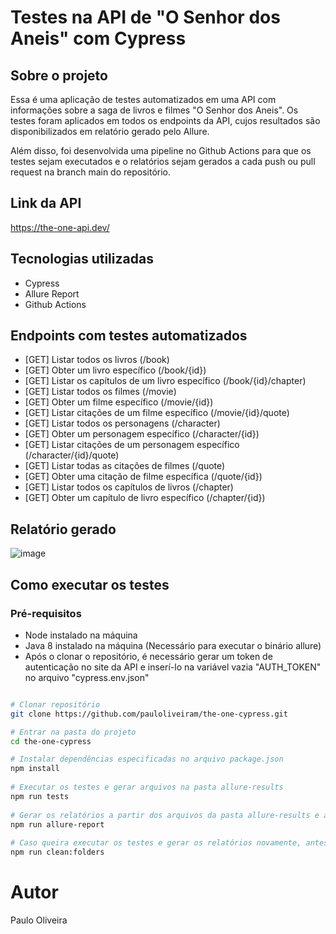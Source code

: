 # Testes na API de "O Senhor dos Aneis" com Cypress

## Sobre o projeto

Essa é uma aplicação de testes automatizados em uma API com informações sobre a saga de livros e filmes "O Senhor dos Aneis". Os testes foram aplicados em todos os endpoints da API, cujos resultados são disponibilizados em relatório gerado pelo Allure. 

Além disso, foi desenvolvida uma pipeline no Github Actions para que os testes sejam executados e o relatórios sejam gerados a cada push ou pull request na branch main do repositório.

## Link da API
https://the-one-api.dev/

## Tecnologias utilizadas

- Cypress
- Allure Report
- Github Actions

## Endpoints com testes automatizados

- [GET] Listar todos os livros (/book)
- [GET] Obter um livro específico (/book/{id})
- [GET] Listar os capítulos de um livro específico (/book/{id}/chapter)
- [GET] Listar todos os filmes (/movie)
- [GET] Obter um filme específico (/movie/{id})
- [GET] Listar citações de um filme específico (/movie/{id}/quote)
- [GET] Listar todos os personagens (/character)
- [GET] Obter um personagem específico (/character/{id})
- [GET] Listar citações de um personagem específico (/character/{id}/quote)
- [GET] Listar todas as citações de filmes (/quote)
- [GET] Obter uma citação de filme específica (/quote/{id})
- [GET] Listar todos os capítulos de livros (/chapter)
- [GET] Obter um capítulo de livro específico (/chapter/{id})

## Relatório gerado
![image](https://github.com/pauloliveiram/the-one-cypress/assets/39312072/1084e469-a2eb-4034-aec4-180d231cb067)

## Como executar os testes

### Pré-requisitos

- Node instalado na máquina
- Java 8 instalado na máquina (Necessário para executar o binário allure)
- Após o clonar o repositório, é necessário gerar um token de autenticação no site da API e inserí-lo na variável vazia "AUTH_TOKEN" no arquivo "cypress.env.json"

```bash

# Clonar repositório
git clone https://github.com/pauloliveiram/the-one-cypress.git

# Entrar na pasta do projeto
cd the-one-cypress

# Instalar dependências especificadas no arquivo package.json 
npm install
	
# Executar os testes e gerar arquivos na pasta allure-results
npm run tests
					
# Gerar os relatórios a partir dos arquivos da pasta allure-results e abrir o browser com os relatórios
npm run allure-report
								
# Caso queira executar os testes e gerar os relatórios novamente, antes é necessário limpar a pasta allure-results com o seguinte comando:
npm run clean:folders						
```			

# Autor

Paulo Oliveira



